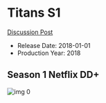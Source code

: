 # Titans S1

[Discussion Post](https://www.avsforum.com/threads/bass-eq-for-filtered-movies.2995212/post-60031689)

* Release Date: 2018-01-01
* Production Year: 2018

## Season 1 Netflix DD+

![img 0](https://i.imgur.com/4lKWCCJ.jpg)

